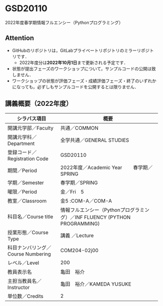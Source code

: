 # GSD20110

2022年度春学期情報フルエンシー（Pythonプログラミング）

## Attention
- GitHubのリポジトリは，GitLabプライベートリポジトリのミラーリポジトリです．
    - 2022年度分は**2022年10月1日**まで更新される予定です．
- 状態が提出フェーズのワークショップについて，サンプルコードの公開は致しません．
- ワークショップの状態が評価フェーズ・成績評価フェーズ・終了のいずれかになっても，必ずしもサンプルコードを公開するとは限りません．

## 講義概要（2022年度）

| シラバス項目 | 概要 |
| --- | --- |
開講元学部／Faculty | 共通／COMMON
開講元学科／Department | 全学共通／GENERAL STUDIES
登録コード／Registration Code | GSD20110
期間／Period | 2022年度／Academic Year 　　春学期／SPRING
学期／Semester | 春学期／SPRING
曜限／Period | 金／Fri　5
教室／Classroom | 金5 :COM-A／COM-A
科目名／Course title | 情報フルエンシー（Pythonプログラミング）／INF FLUENCY (PYTHON PROGRAMMING)
授業形態／Course Type | 講義 ／Lecture
科目ナンバリング／Course Numbering | COM204-02j00
レベル／Level | 200
教員表示名 | 亀田　裕介
主担当教員名／Instructor | 亀田　裕介／KAMEDA YUSUKE
単位数／Credits | 2

